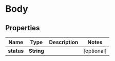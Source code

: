 # Body

## Properties
Name | Type | Description | Notes
------------ | ------------- | ------------- | -------------
**status** | **String** |  |  [optional]
